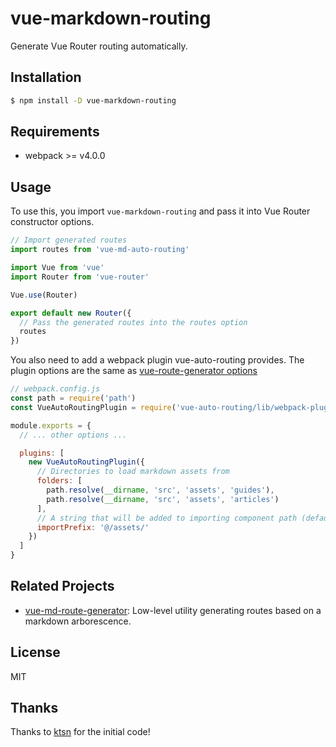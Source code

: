 # vue-markdown-routing

Generate Vue Router routing automatically.

## Installation

```bash
$ npm install -D vue-markdown-routing
```

## Requirements

- webpack >= v4.0.0

## Usage

To use this, you import `vue-markdown-routing` and pass it into Vue Router constructor options.

```js
// Import generated routes
import routes from 'vue-md-auto-routing'

import Vue from 'vue'
import Router from 'vue-router'

Vue.use(Router)

export default new Router({
  // Pass the generated routes into the routes option
  routes
})
```

You also need to add a webpack plugin vue-auto-routing provides. The plugin options are the same as [vue-route-generator options](https://github.com/ktsn/vue-route-generator#references)

```js
// webpack.config.js
const path = require('path')
const VueAutoRoutingPlugin = require('vue-auto-routing/lib/webpack-plugin')

module.exports = {
  // ... other options ...

  plugins: [
    new VueAutoRoutingPlugin({
      // Directories to load markdown assets from
      folders: [
        path.resolve(__dirname, 'src', 'assets', 'guides'),
        path.resolve(__dirname, 'src', 'assets', 'articles')
      ],
      // A string that will be added to importing component path (defaults to @/assets/).
      importPrefix: '@/assets/'
    })
  ]
}
```

## Related Projects

* [vue-md-route-generator](https://github.com/Falinor/vue-md-route-generator): Low-level utility generating routes based on a markdown arborescence.

## License

MIT

## Thanks

Thanks to [ktsn](https://github.com/ktsn) for the initial code!

